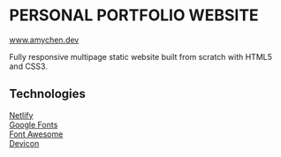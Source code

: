 # PERSONAL PORTFOLIO WEBSITE  
www.amychen.dev  

Fully responsive multipage static website built from scratch with HTML5 and CSS3.

## Technologies  
[Netlify]("https://www.netlify.com/")  
[Google Fonts]("https://fonts.google.com")  
[Font Awesome]("https://www.fontawesome.com")  
[Devicon]("https://konpa.github.io/devicon/")  
